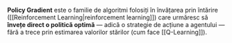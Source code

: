 **Policy Gradient** este o familie de algoritmi folosiți în învățarea prin întărire ([[Reinforcement Learning|reinforcement learning]]) care urmăresc să **învețe direct o politică optimă** — adică o strategie de acțiune a agentului — fără a trece prin estimarea valorilor stărilor (cum face [[Q-Learning]]).